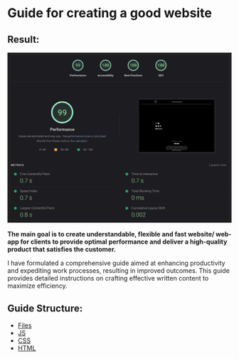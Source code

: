 
# Guide for creating a good website

## Result:

![picture alt](https://raw.githubusercontent.com/maxbezs/max_bezs-website-images/main/matrics.webp "all 4 Google matrics 100")

__The main goal is to create understandable, flexible and fast website/ web-app for clients to provide optimal performance and deliver a high-quality product that satisfies the customer.__

I have formulated a comprehensive guide aimed at enhancing productivity and expediting work processes, resulting in improved outcomes. This guide provides detailed instructions on crafting effective written content to maximize efficiency.

## Guide Structure:

* [Files](Files.md)
* [JS](JS.md)
* [CSS](CSS.md)
* [HTML](HTML.md)
